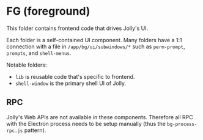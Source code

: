 # FG (foreground)

This folder contains frontend code that drives Jolly's UI.

Each folder is a self-contained UI component. Many folders have a 1:1 connection with a file in `/app/bg/ui/subwindows/*` such as `perm-prompt`, `prompts`, and `shell-menus`.

Notable folders:

 - `lib` is reusable code that's specific to frontend.
 - `shell-window` is the primary shell UI of Jolly.

 ## RPC

 Jolly's Web APIs are not available in these components. Therefore all RPC with the Electron process needs to be setup manually (thus the `bg-process-rpc.js` pattern).
